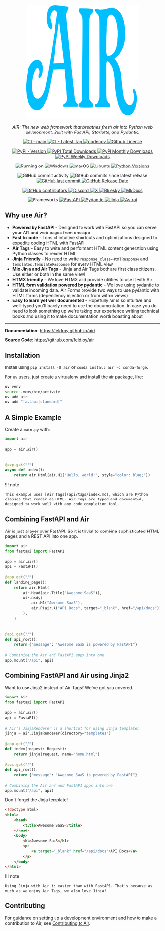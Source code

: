 

<p align="center">
  <!-- <a href="http://feldroy.github.io/air/"><img src="https://raw.githubusercontent.com/feldroy/air/refs/heads/main/docs/img/air-neon.png" height="369" width="369" alt="Air: A FastAPI-powered breath of fresh air in Python web development."></a> -->
  <a href="http://feldroy.github.io/air/"><img src="https://raw.githubusercontent.com/feldroy/air/refs/heads/main/img/air-neon.svg" height="369" width="369" alt="Air: A FastAPI-powered breath of fresh air in Python web development."></a>
</p>

<p align="center">
    <em>AIR: The new web framework that breathes fresh air into Python web development. Built with FastAPI, Starlette, and Pydantic.</em>
</p>

<p align="center">
    <a href="https://github.com/feldroy/air/actions/workflows/CI.yaml?query=branch%3Amain+event%3Apush" target="_blank">
        <img src="https://img.shields.io/github/actions/workflow/status/feldroy/air/CI.yaml?branch=main&logo=githubactions&label=CI" alt="CI - main">
    </a>
    <a href="https://github.com/feldroy/air/actions/workflows/python-package.yml?query=tag%3Alatest+event%3Apush" target="_blank">
        <img src="https://img.shields.io/github/check-runs/feldroy/air/latest?logo=githubactions&label=CI%20Tag" alt="CI - Latest Tag">
    </a>
    <a href="https://codecov.io/gh/feldroy/air" target="_blank">
        <img src="https://codecov.io/gh/feldroy/air/graph/badge.svg?token=928SXPA1SU" alt="codecov">
    </a>
    <a href="https://github.com/feldroy/air/blob/main/LICENSE" target="_blank">
        <img src="https://img.shields.io/github/license/feldroy/air?logo=github&label=License" alt="Github License">
    </a>
</p>

<p align="center">
    <a href="https://pypi.org/project/air" target="_blank">
        <img src="https://img.shields.io/pypi/v/air?logo=pypi&label=Pypi&logoColor=fff" alt="PyPi - Version">
    </a>
    <a href="https://pepy.tech/projects/air" target="_blank">
        <img src="https://static.pepy.tech/badge/air" alt="PyPI Total Downloads">
    </a>
    <a href="https://pepy.tech/projects/air" target="_blank">
        <img src="https://static.pepy.tech/badge/air/month" alt="PyPI Monthly Downloads">
    </a>
    <a href="https://pepy.tech/projects/air" target="_blank">
        <img src="https://static.pepy.tech/badge/air/week" alt="PyPI Weekly Downloads">
    </a>
</p>

<p align="center">
    <img src="https://img.shields.io/badge/Running%20on:-magenta?labelColor=black&logo=hotwire&logoColor=yellow" alt="Running on">
    <img src="https://custom-icon-badges.demolab.com/badge/Windows%2011-%230079d5?logo=windows11&logoColor=white" alt="Windows">
    <img src="https://img.shields.io/badge/MacOS-000000?logo=apple&logoColor=white&color=2e2e2e" alt="macOS">
    <img src="https://img.shields.io/badge/Ubuntu-E95420?logo=ubuntu&logoColor=white&color=orange" alt="Ubuntu">
    <a href="https://pypi.org/project/air" target="_blank">
        <img src="https://img.shields.io/pypi/pyversions/air?logo=python&logoColor=fff&label=Python" alt="Python Versions">
    </a>
</p>

<p align="center">
    <img src="https://img.shields.io/github/commit-activity/t/feldroy/air?logo=github&label=Commits" alt="GitHub commit activity">
    <img src="https://img.shields.io/github/commits-since/feldroy/air/latest?logo=github" alt="GitHub commits since latest release">
    <a href="https://github.com/feldroy/air/commit/main" target="_blank">
        <img src="https://img.shields.io/github/last-commit/feldroy/air?logo=github&label=Last%20Commit" alt="GitHub last commit">
    </a>
    <a href="https://github.com/feldroy/air/releases/latest" target="_blank">
        <img src="https://img.shields.io/github/release-date/feldroy/air?logo=github&label=Release%20Date" alt="GitHub Release Date">
    </a>
</p>

<p align="center">
    <a href="https://github.com/feldroy/air/graphs/contributors" target="_blank">
        <img src="https://img.shields.io/github/contributors/feldroy/air?logo=github&label=Contributors" alt="GitHub contributors">
    </a>
    <a href="https://discord.gg/znf8vPsz47" target="_blank">
        <img src="https://img.shields.io/discord/1388403469505007696?logo=discord&label=Discord" alt="Discord">
    </a>
    <a href="https://x.com/AirWebFramework" target="_blank">
        <img src="https://img.shields.io/badge/Air%20💨-%23000000.svg?logo=X&logoColor=white" alt="X">
    </a>
    <a href="https://bsky.app/profile/airwebframework.bsky.social" target="_blank">
        <img src="https://img.shields.io/badge/Air%20💨-0285FF?logo=bluesky&logoColor=fff" alt="Bluesky">
    </a>
    <a href="https://feldroy.github.io/air" target="_blank">
        <img src="https://img.shields.io/badge/MkDocs-526CFE?logo=materialformkdocs&logoColor=fff" alt="MkDocs">
    </a>
</p>

<p align="center">
    <img src="https://img.shields.io/badge/Frameworks:-magenta?labelColor=black&logo=framework&logoColor=yellow" alt="Frameworks">
    <a href="https://fastapi.tiangolo.com" target="_blank">
        <img src="https://img.shields.io/badge/FastAPI-009485.svg?logo=fastapi&logoColor=white" alt="FastAPI">
    </a>
    <a href="https://docs.pydantic.dev/latest" target="_blank">
        <img src="https://img.shields.io/badge/Pydantic-1B0613.svg?logo=pydantic&logoColor=E35AF3" alt="Pydantic">
    </a>
    <a href="https://jinja.palletsprojects.com/en/latest" target="_blank">
        <img src="https://img.shields.io/badge/jinja-white.svg?&logo=Jinja&logoColor=black" alt="Jinja">
    </a>
    <a href="https://docs.astral.sh" target="_blank">
        <img src="https://img.shields.io/badge/uv|ruff|ty-black.svg?logo=astral&logoColor=D1FF4F" alt="Astral">
    </a>
</p>

## Why use Air?


- **Powered by FastAPI** - Designed to work with FastAPI so you can serve your API and web pages from one app
- **Fast to code** - Tons of intuitive shortcuts and optimizations designed to expedite coding HTML with FastAPI
- **Air Tags** - Easy to write and performant HTML content generation using Python classes to render HTML
- **Jinja Friendly** - No need to write `response_class=HtmlResponse` and `templates.TemplateResponse` for every HTML view
- **Mix Jinja and Air Tags** - Jinja and Air Tags both are first class citizens. Use either or both in the same view!
- **HTMX friendly** - We love HTMX and provide utilities to use it with Air
- **HTML form validation powered by pydantic** - We love using pydantic to validate incoming data. Air Forms provide two ways to use pydantic with HTML forms (dependency injection or from within views)
- **Easy to learn yet well documented** - Hopefully Air is so intuitive and well-typed you'll barely need to use the documentation. In case you do need to look something up we're taking our experience writing technical books and using it to make documentation worth boasting about

---

**Documentation**: <a href="https://feldroy.github.io/air/" target="_blank">https://feldroy.github.io/air/</a>

**Source Code**: <a href="https://github.com/feldroy/air" target="_blank">https://github.com/feldroy/air</a>


## Installation

Install using `pip install -U air` or `conda install air -c conda-forge`.

For `uv` users, just create a virtualenv and install the air package, like:

```sh
uv venv
source .venv/bin/activate
uv add air
uv add "fastapi[standard]"
```

## A Simple Example

Create a `main.py` with:

```python
import air

app = air.Air()


@app.get("/")
async def index():
    return air.Html(air.H1("Hello, world!", style="color: blue;"))
```

!!! note

    This example uses [Air Tags](api/tags/index.md), which are Python classes that render as HTML. Air Tags are typed and documented, designed to work well with any code completion tool.

## Combining FastAPI and Air

Air is just a layer over FastAPI. So it is trivial to combine sophisticated HTML pages and a REST API into one app.

```python
import air
from fastapi import FastAPI

app = air.Air()
api = FastAPI()

@app.get("/")
def landing_page():
    return air.Html(
        air.Head(air.Title("Awesome SaaS")),
        air.Body(
            air.H1("Awesome SaaS"),
            air.P(air.A("API Docs", target="_blank", href="/api/docs")),
        ),
    )


@api.get("/")
def api_root():
    return {"message": "Awesome SaaS is powered by FastAPI"}

# Combining the Air and FastAPI apps into one
app.mount("/api", api)
```

## Combining FastAPI and Air using Jinja2

Want to use Jinja2 instead of Air Tags? We've got you covered.

```python
import air
from fastapi import FastAPI

app = air.Air()
api = FastAPI()

# Air's JinjaRenderer is a shortcut for using Jinja templates
jinja = air.JinjaRenderer(directory="templates")

@app.get("/")
def index(request: Request):
    return jinja(request, name="home.html")

@api.get("/")
def api_root():
    return {"message": "Awesome SaaS is powered by FastAPI"}

# Combining the Air and and FastAPI apps into one
app.mount("/api", api)
```

Don't forget the Jinja template!

```html
<!doctype html>
<html>
    <head>
        <title>Awesome SaaS</title>
    </head>
    <body>
        <h1>Awesome SaaS</h1>
        <p>
            <a target="_blank" href="/api/docs">API Docs</a>
        </p>
    </body>
</html>
```

!!! note

    Using Jinja with Air is easier than with FastAPI. That's because as much as we enjoy Air Tags, we also love Jinja!

## Contributing

For guidance on setting up a development environment and how to make a contribution to Air, see [Contributing to Air](https://github.com/feldroy/air/blob/main/CONTRIBUTING.md).
